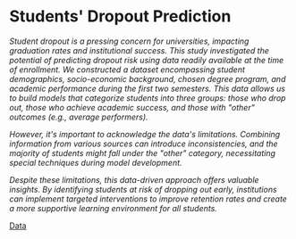 # **Students' Dropout Prediction**

*Student dropout is a pressing concern for universities, impacting graduation rates and institutional success. This study investigated the potential of predicting dropout risk using data readily available at the time of enrollment. We constructed a dataset encompassing student demographics, socio-economic background, chosen degree program, and academic performance during the first two semesters. This data allows us to build models that categorize students into three groups: those who drop out, those who achieve academic success, and those with "other" outcomes (e.g., average performers).*

*However, it's important to acknowledge the data's limitations. Combining information from various sources can introduce inconsistencies, and the majority of students might fall under the "other" category, necessitating special techniques during model development.*

*Despite these limitations, this data-driven approach offers valuable insights. By identifying students at risk of dropping out early, institutions can implement targeted interventions to improve retention rates and create a more supportive learning environment for all students.*

[Data](https://archive.ics.uci.edu/dataset/697/predict+students+dropout+and+academic+success)


